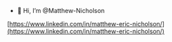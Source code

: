 - 👋 Hi, I’m @Matthew-Nicholson

[https://www.linkedin.com/in/matthew-eric-nicholson/](https://www.linkedin.com/in/matthew-eric-nicholson/)
